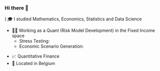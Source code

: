### Hi there 👋


( 🎓 I studied Mathematics, Economics, Statistics and Data Science
* 👨‍💻 Working as a Quant (Risk Model Development) in the Fixed Income space
    * Stress Testing:
    * Economic Scenario Generation: 
- 📈 Quantitative Finance
- 📍 Located in Belgium



<!--
**tristanvandevelde/tristanvandevelde** is a ✨ _special_ ✨ repository because its `README.md` (this file) appears on your GitHub profile.

Here are some ideas to get you started:

- 🔭 I’m currently working on ...
- 🌱 I’m currently learning ...
- 👯 I’m looking to collaborate on ...
- 🤔 I’m looking for help with ...
- 💬 Ask me about ...
- 📫 How to reach me: ...
- 😄 Pronouns: ...
- ⚡ Fun fact: ...

<a>
  <img alt="C++" src="https://img.shields.io/badge/C++-00599C?style=for-the-badge&logo=C%2B%2B&logoColor=white">  
</a>

-->
